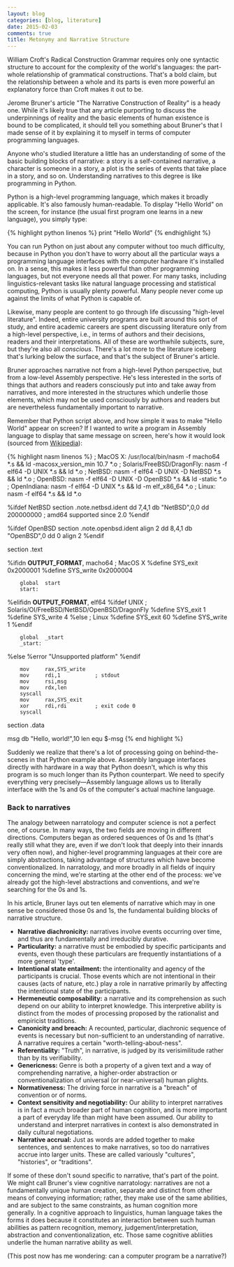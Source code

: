 ```yaml
---
layout: blog
categories: [blog, literature] 
date: 2015-02-03
comments: true
title: Metonymy and Narrative Structure
---
```


William Croft's Radical Construction Grammar requires
only one syntactic structure to account for the complexity of the
world's languages: the part-whole relationship of grammatical
constructions. That's a bold claim, but the relationship between a
whole and its parts is even more powerful an explanatory force than
Croft makes it out to be.

Jerome Bruner's article "The Narrative Construction of Reality" is a
heady one. While it's likely true that any article purporting to
discuss the underpinnings of reality and the basic elements of human
existence is bound to be complicated, it should tell you something
about Bruner's that I made sense of it by explaining it to myself in
terms of computer programming languages.

Anyone who's studied literature a little has an understanding of some
of the basic building blocks of narrative: a story is a self-contained
narrative, a character is someone in a story, a plot is the series of
events that take place in a story, and so on. Understanding narratives
to this degree is like programming in Python.

Python is a high-level programming language, which makes it broadly
applicable. It's also famously human-readable. To display "Hello
World" on the screen, for instance (the usual first program one learns
in a new language), you simply type:

{% highlight python linenos %}
print "Hello World"
{% endhighlight %}

You can run Python on just about any computer without too
much difficulty, because in Python you don't have to worry about all the
particular ways a programming language interfaces with the computer
hardware it's installed on. In a sense, this makes it less powerful
than other programming languages, but not everyone needs all that
power. For many tasks, including linguistics-relevant tasks like
natural language processing and statistical computing, Python is
usually plenty powerful. Many people never come up against the limits
of what Python is capable of.

Likewise, many people are content to go through life discussing
"high-level literature". Indeed, entire university programs are
built around this sort of study, and entire academic careers are spent
discussing literature only from a high-level perspective, i.e., in
terms of authors and their decisions, readers and their
interpretations. All of these are worthwhile subjects, sure, but
they're also all *conscious*. There's a lot more to the literature
iceberg that's lurking below the surface, and that's the subject of
Bruner's article.

Bruner approaches narrative not from a high-level Python perspective,
but from a low-level Assembly perspective. He's less interested in the
sorts of things that authors and readers consciously put into and take
away from narratives, and more interested in the structures which
underlie those elements, which may not be used consciously by authors
and readers but are nevertheless fundamentally important to
narrative.

Remember that Python script above, and how simple it was to make
"Hello World" appear on screen? If I wanted to write a program in
Assembly language to display that same message on screen, here's how it
would look (sourced from
[Wikipedia](http://en.wikipedia.org/wiki/List_of_Hello_world_program_examples)): 

{% highlight nasm linenos %}
; MacOS X: /usr/local/bin/nasm -f macho64 *.s && ld -macosx_version_min 10.7 *.o
; Solaris/FreeBSD/DragonFly: nasm -f elf64 -D UNIX *.s && ld *.o
; NetBSD: nasm -f elf64 -D UNIX -D NetBSD *.s && ld *.o
; OpenBSD: nasm -f elf64 -D UNIX -D OpenBSD *.s && ld -static *.o
; OpenIndiana: nasm -f elf64 -D UNIX *.s && ld -m elf_x86_64 *.o
; Linux: nasm -f elf64 *.s && ld *.o
 
%ifdef  NetBSD
section .note.netbsd.ident
        dd      7,4,1
        db      "NetBSD",0,0
        dd      200000000       ; amd64 supported since 2.0
%endif
 
%ifdef  OpenBSD
section .note.openbsd.ident
        align   2
        dd      8,4,1
        db      "OpenBSD",0
        dd      0
        align   2
%endif
 
section .text
 
%ifidn __OUTPUT_FORMAT__, macho64       ; MacOS X
        %define SYS_exit        0x2000001
        %define SYS_write       0x2000004
 
        global  start
        start:
%elifidn __OUTPUT_FORMAT__, elf64
        %ifdef  UNIX            ; Solaris/OI/FreeBSD/NetBSD/OpenBSD/DragonFly
                %define SYS_exit        1
                %define SYS_write       4
        %else                   ; Linux
                %define SYS_exit        60
                %define SYS_write       1
        %endif
 
        global  _start
        _start:
%else
        %error  "Unsupported platform"
%endif
 
        mov     rax,SYS_write
        mov     rdi,1           ; stdout
        mov     rsi,msg
        mov     rdx,len
        syscall
        mov     rax,SYS_exit
        xor     rdi,rdi         ; exit code 0
        syscall
 
section .data
 
msg     db      "Hello, world!",10
len     equ     $-msg
{% end highlight %}

Suddenly we realize that there's a lot of processing going on
behind-the-scenes in that Python example above. Assembly language
interfaces directly with hardware in a way that Python doesn't, which
is why this program is so much longer than its Python counterpart. We
need to specify everything very precisely—Assembly language allows us
to literally interface with the 1s and 0s of the computer's actual
machine language. 

### Back to narratives

The analogy between narratology and computer science is not a
perfect one, of course. In many ways, the two fields are moving in
different directions. Computers began as ordered sequences of 0s and
1s (that's really still what they are, even if we don't look that
deeply into their innards very often now), and higher-level
programming languages at their core are simply abstractions, taking
advantage of structures which have become conventionalized. In
narratology, and more broadly in all fields of inquiry concerning the
mind, we're starting at the other end of the process: we've already
got the high-level abstractions and conventions, and we're searching
for the 0s and 1s.

In his article, Bruner lays out ten elements of narrative which may in
one sense be considered those 0s and 1s, the fundamental building
blocks of narrative structure.

* **Narrative diachronicity:** narratives involve events occurring
  over time, and thus are fundamentally and irreducibly durative. 
* **Particularity:** a narrative must be embodied by specific
  participants and events, even though these particulars are
  frequently instantiations of a more general 'type'.
* **Intentional state entailment:** the intentionality and agency of
  the participants is crucial. Those events which are not intentional
  in their causes (acts of nature, etc.) play a role in narrative
  primarily by affecting the intentional state of the participants.
* **Hermeneutic composability:** a narrative and its comprehension as
  such depend on our ability to interpret knowledge. This interpretive
  ability is distinct from the modes of processing proposed by the
  rationalist and empiricist traditions.
* **Canonicity and breach:** A recounted, particular, diachronic
  sequence of events is necessary but non-sufficient to an
  understanding of narrative. A narrative requires a certain
  "worth-telling-about-ness".
* **Referentiality:** "Truth", in narrative, is judged by its
  verisimilitude rather than by its verifiability.
* **Genericness:** Genre is both a property of a given text and a way
  of comprehending narrative, a higher-order abstraction or
  conventionalization of universal (or near-universal) human plights.
* **Normativeness:** The driving force in narrative is a "breach" of
  convention or of norms.
* **Context sensitivity and negotiability:** Our ability to interpret
  narratives is in fact a much broader part of human cognition, and is
  more important a part of everyday life than might have been
  assumed. Our ability to understand and interpret narratives in
  context is also demonstrated in daily cultural negotiations.
* **Narrative accrual:** Just as words are added together to make
  sentences, and sentences to make narratives, so too do narratives
  accrue into larger units. These are called variously "cultures",
  "histories", or "traditions".

If some of these don't sound specific to narrative, that's part of the
point. We might call Bruner's view cognitive narratology: narratives
are not a fundamentally unique human creation, separate and distinct
from other means of conveying information; rather, they make use of
the same abilities, and are subject to the same constraints, as human
cognition more generally. In a cognitive approach to linguistics,
human language takes the forms it does because it constitutes an
interaction between such human abilities as pattern recognition,
memory, judgement/interpretation, abstraction and conventionalization,
etc. Those same cognitive abliities underlie the human narrative
ability as well.

(This post now has me wondering: can a computer program be a narrative?)
